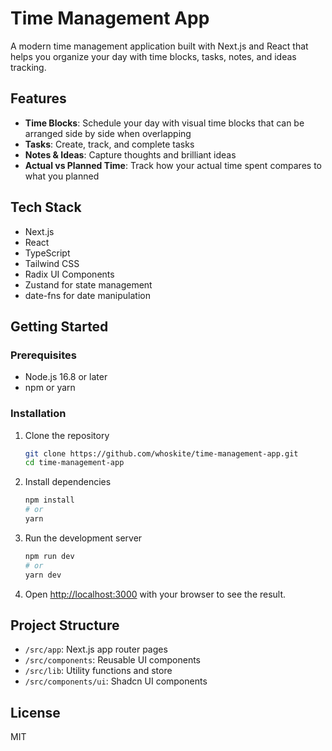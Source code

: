 # Time Management App

A modern time management application built with Next.js and React that helps you organize your day with time blocks, tasks, notes, and ideas tracking.

## Features

- **Time Blocks**: Schedule your day with visual time blocks that can be arranged side by side when overlapping
- **Tasks**: Create, track, and complete tasks
- **Notes & Ideas**: Capture thoughts and brilliant ideas
- **Actual vs Planned Time**: Track how your actual time spent compares to what you planned

## Tech Stack

- Next.js
- React
- TypeScript
- Tailwind CSS
- Radix UI Components
- Zustand for state management
- date-fns for date manipulation

## Getting Started

### Prerequisites

- Node.js 16.8 or later
- npm or yarn

### Installation

1. Clone the repository
   ```bash
   git clone https://github.com/whoskite/time-management-app.git
   cd time-management-app
   ```

2. Install dependencies
   ```bash
   npm install
   # or
   yarn
   ```

3. Run the development server
   ```bash
   npm run dev
   # or
   yarn dev
   ```

4. Open [http://localhost:3000](http://localhost:3000) with your browser to see the result.

## Project Structure

- `/src/app`: Next.js app router pages
- `/src/components`: Reusable UI components
- `/src/lib`: Utility functions and store
- `/src/components/ui`: Shadcn UI components

## License

MIT